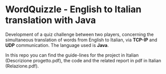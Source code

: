 # WordQuizzle - English to Italian translation with Java

Development of a quiz challenge between two players, concerning the simultaneous translation of words from English to Italian, via **TCP-IP** and **UDP** communication. The language used is **Java**.

In this repo you can find the guide-lines for the project in Italian (Descrizione progetto.pdf), the code and the related report in pdf in Italian (Relazione.pdf).
